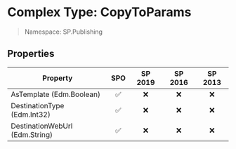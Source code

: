 # Complex Type: CopyToParams

> Namespace: SP.Publishing

## Properties

Property | SPO | SP 2019 | SP 2016 | SP 2013
----------|:---:|:-------:|:-------:|:-------:
AsTemplate (Edm.Boolean) | ✅ | ❌ | ❌ | ❌
DestinationType (Edm.Int32) | ✅ | ❌ | ❌ | ❌
DestinationWebUrl (Edm.String) | ✅ | ❌ | ❌ | ❌